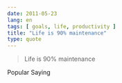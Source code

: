 ```yaml
---
date: 2011-05-23
lang: en
tags: [ goals, life, productivity ]
title: "Life is 90% maintenance"
type: quote
---
```


> Life is 90% maintenance

Popular Saying

